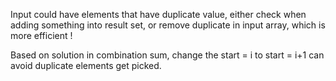 
Input could have elements that have duplicate value, either check when adding something into result set, or remove duplicate in input array, which is more efficient !

Based on solution in combination sum, change the start = i to start = i+1 can avoid duplicate elements get picked.

